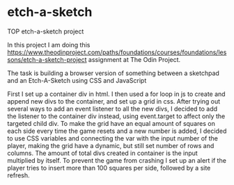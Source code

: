# etch-a-sketch
TOP etch-a-sketch project

In this project I am doing this https://www.theodinproject.com/paths/foundations/courses/foundations/lessons/etch-a-sketch-project assignment at The Odin Project.

The task is building a browser version of something between a sketchpad and an Etch-A-Sketch using CSS and JavaScript


First I set up a container div in html. I then used a for loop in js to create and append new divs to the container, and set up a grid in css. 
After trying out several ways to add an event listener to all the new divs, I decided to add the listener to the container div instead, using event.target to affect only the targeted child div.
To make the grid have an equal amount of squares on each side every time the game resets and a new number is added, I decided to use CSS variables and connecting the var with the input number of the player,
making the grid have a dynamic, but still set number of rows and columns. The amount of total divs created in container is the input multiplied by itself.
To prevent the game from crashing I set up an alert if the player tries to insert more than 100 squares per side, followed by a site refresh.
